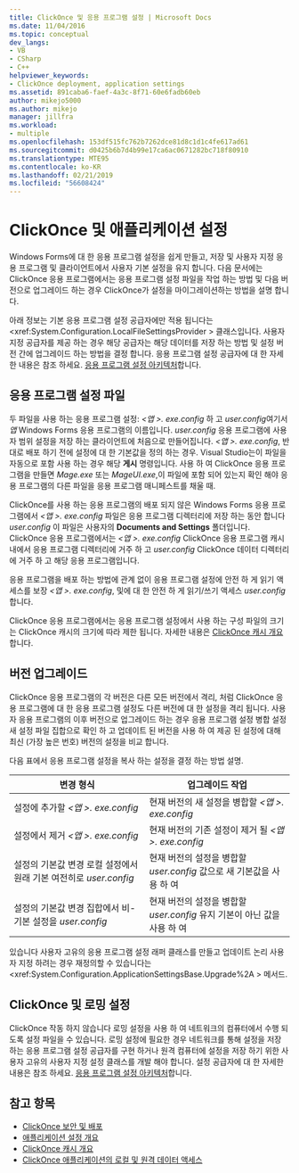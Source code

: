 ```yaml
---
title: ClickOnce 및 응용 프로그램 설정 | Microsoft Docs
ms.date: 11/04/2016
ms.topic: conceptual
dev_langs:
- VB
- CSharp
- C++
helpviewer_keywords:
- ClickOnce deployment, application settings
ms.assetid: 891caba6-faef-4a3c-8f71-60e6fadb60eb
author: mikejo5000
ms.author: mikejo
manager: jillfra
ms.workload:
- multiple
ms.openlocfilehash: 153df515fc762b7262dce81d8c1d1c4fe617ad61
ms.sourcegitcommit: d0425b6b7d4b99e17ca6ac0671282bc718f80910
ms.translationtype: MTE95
ms.contentlocale: ko-KR
ms.lasthandoff: 02/21/2019
ms.locfileid: "56608424"
---
```

# <a name="clickonce-and-application-settings"></a>ClickOnce 및 애플리케이션 설정
Windows Forms에 대 한 응용 프로그램 설정을 쉽게 만들고, 저장 및 사용자 지정 응용 프로그램 및 클라이언트에서 사용자 기본 설정을 유지 합니다. 다음 문서에는 ClickOnce 응용 프로그램에서는 응용 프로그램 설정 파일을 작업 하는 방법 및 다음 버전으로 업그레이드 하는 경우 ClickOnce가 설정을 마이그레이션하는 방법을 설명 합니다.

 아래 정보는 기본 응용 프로그램 설정 공급자에만 적용 됩니다는 \<xref:System.Configuration.LocalFileSettingsProvider > 클래스입니다. 사용자 지정 공급자를 제공 하는 경우 해당 공급자는 해당 데이터를 저장 하는 방법 및 설정 버전 간에 업그레이드 하는 방법을 결정 합니다. 응용 프로그램 설정 공급자에 대 한 자세한 내용은 참조 하세요. [응용 프로그램 설정 아키텍처](/dotnet/framework/winforms/advanced/application-settings-architecture)합니다.

## <a name="application-settings-files"></a>응용 프로그램 설정 파일
 두 파일을 사용 하는 응용 프로그램 설정:  *\<앱 >. exe.config* 하 고 *user.config*여기서 *앱* Windows Forms 응용 프로그램의 이름입니다. *user.config* 응용 프로그램에 사용자 범위 설정을 저장 하는 클라이언트에 처음으로 만들어집니다. *\<앱 >. exe.config*, 반대로 배포 하기 전에 설정에 대 한 기본값을 정의 하는 경우. Visual Studio는이 파일을 자동으로 포함 사용 하는 경우 해당 **게시** 명령입니다. 사용 하 여 ClickOnce 응용 프로그램을 만들면 *Mage.exe* 또는 *MageUI.exe*,이 파일에 포함 되어 있는지 확인 해야 응용 프로그램의 다른 파일을 응용 프로그램 매니페스트를 채울 때.

 ClickOnce를 사용 하는 응용 프로그램의 배포 되지 않은 Windows Forms 응용 프로그램에서  *\<앱 >. exe.config* 파일은 응용 프로그램 디렉터리에 저장 하는 동안 합니다 *user.config* 이 파일은 사용자의 **Documents and Settings** 폴더입니다. ClickOnce 응용 프로그램에서는  *\<앱 >. exe.config* ClickOnce 응용 프로그램 캐시 내에서 응용 프로그램 디렉터리에 거주 하 고 *user.config* ClickOnce 데이터 디렉터리에 거주 하 고 해당 응용 프로그램입니다.

 응용 프로그램을 배포 하는 방법에 관계 없이 응용 프로그램 설정에 안전 하 게 읽기 액세스를 보장  *\<앱 >. exe.config*, 및에 대 한 안전 하 게 읽기/쓰기 액세스 *user.config*합니다.

 ClickOnce 응용 프로그램에서는 응용 프로그램 설정에서 사용 하는 구성 파일의 크기는 ClickOnce 캐시의 크기에 따라 제한 됩니다. 자세한 내용은 [ClickOnce 캐시 개요](../deployment/clickonce-cache-overview.md)합니다.

## <a name="version-upgrades"></a>버전 업그레이드
 ClickOnce 응용 프로그램의 각 버전은 다른 모든 버전에서 격리, 처럼 ClickOnce 응용 프로그램에 대 한 응용 프로그램 설정도 다른 버전에 대 한 설정을 격리 됩니다. 사용자 응용 프로그램의 이후 버전으로 업그레이드 하는 경우 응용 프로그램 설정 병합 설정 새 설정 파일 집합으로 확인 하 고 업데이트 된 버전을 사용 하 여 제공 된 설정에 대해 최신 (가장 높은 번호) 버전의 설정을 비교 합니다.

 다음 표에서 응용 프로그램 설정을 복사 하는 설정을 결정 하는 방법 설명.

|변경 형식|업그레이드 작업|
|--------------------|--------------------|
|설정에 추가할  *\<앱 >. exe.config*|현재 버전의 새 설정을 병합할  *\<앱 >. exe.config*|
|설정에서 제거  *\<앱 >. exe.config*|현재 버전의 기존 설정이 제거 될  *\<앱 >. exe.config*|
|설정의 기본값 변경 로컬 설정에서 원래 기본 여전히로 *user.config*|현재 버전의 설정을 병합할 *user.config* 값으로 새 기본값을 사용 하 여|
|설정의 기본값 변경 집합에서 비-기본 설정을 *user.config*|현재 버전의 설정을 병합할 *user.config* 유지 기본이 아닌 값을 사용 하 여|

있습니다 사용자 고유의 응용 프로그램 설정 래퍼 클래스를 만들고 업데이트 논리 사용자 지정 하려는 경우 재정의할 수 있습니다는 \<xref:System.Configuration.ApplicationSettingsBase.Upgrade%2A > 메서드.

## <a name="clickonce-and-roaming-settings"></a>ClickOnce 및 로밍 설정
 ClickOnce 작동 하지 않습니다 로밍 설정을 사용 하 여 네트워크의 컴퓨터에서 수행 되도록 설정 파일을 수 있습니다. 로밍 설정에 필요한 경우 네트워크를 통해 설정을 저장 하는 응용 프로그램 설정 공급자를 구현 하거나 원격 컴퓨터에 설정을 저장 하기 위한 사용자 고유의 사용자 지정 설정 클래스를 개발 해야 합니다. 설정 공급자에 대 한 자세한 내용은 참조 하세요. [응용 프로그램 설정 아키텍처](/dotnet/framework/winforms/advanced/application-settings-architecture)합니다.

## <a name="see-also"></a>참고 항목
- [ClickOnce 보안 및 배포](../deployment/clickonce-security-and-deployment.md)
- [애플리케이션 설정 개요](/dotnet/framework/winforms/advanced/application-settings-overview)
- [ClickOnce 캐시 개요](../deployment/clickonce-cache-overview.md)
- [ClickOnce 애플리케이션의 로컬 및 원격 데이터 액세스](../deployment/accessing-local-and-remote-data-in-clickonce-applications.md)